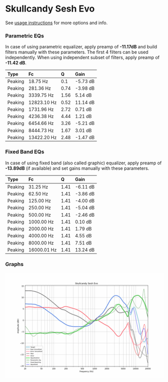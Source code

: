 # Skullcandy Sesh Evo
See [usage instructions](https://github.com/jaakkopasanen/AutoEq#usage) for more options and info.

### Parametric EQs
In case of using parametric equalizer, apply preamp of **-11.17dB** and build filters manually
with these parameters. The first 4 filters can be used independently.
When using independent subset of filters, apply preamp of **-11.42 dB**.

| Type    | Fc          |    Q | Gain     |
|:--------|:------------|:-----|:---------|
| Peaking | 18.75 Hz    | 0.1  | -5.73 dB |
| Peaking | 281.36 Hz   | 0.74 | -3.98 dB |
| Peaking | 3339.75 Hz  | 1.56 | 5.14 dB  |
| Peaking | 12823.10 Hz | 0.52 | 11.14 dB |
| Peaking | 1731.96 Hz  | 2.72 | 0.71 dB  |
| Peaking | 4236.38 Hz  | 4.44 | 1.21 dB  |
| Peaking | 6454.66 Hz  | 3.26 | -5.21 dB |
| Peaking | 8444.73 Hz  | 1.67 | 3.01 dB  |
| Peaking | 13422.20 Hz | 2.48 | -1.47 dB |

### Fixed Band EQs
In case of using fixed band (also called graphic) equalizer, apply preamp of **-13.89dB**
(if available) and set gains manually with these parameters.

| Type    | Fc          |    Q | Gain     |
|:--------|:------------|:-----|:---------|
| Peaking | 31.25 Hz    | 1.41 | -6.11 dB |
| Peaking | 62.50 Hz    | 1.41 | -3.86 dB |
| Peaking | 125.00 Hz   | 1.41 | -4.00 dB |
| Peaking | 250.00 Hz   | 1.41 | -5.04 dB |
| Peaking | 500.00 Hz   | 1.41 | -2.46 dB |
| Peaking | 1000.00 Hz  | 1.41 | 0.10 dB  |
| Peaking | 2000.00 Hz  | 1.41 | 1.79 dB  |
| Peaking | 4000.00 Hz  | 1.41 | 4.55 dB  |
| Peaking | 8000.00 Hz  | 1.41 | 7.51 dB  |
| Peaking | 16000.01 Hz | 1.41 | 13.24 dB |

### Graphs
![](./Skullcandy%20Sesh%20Evo.png)